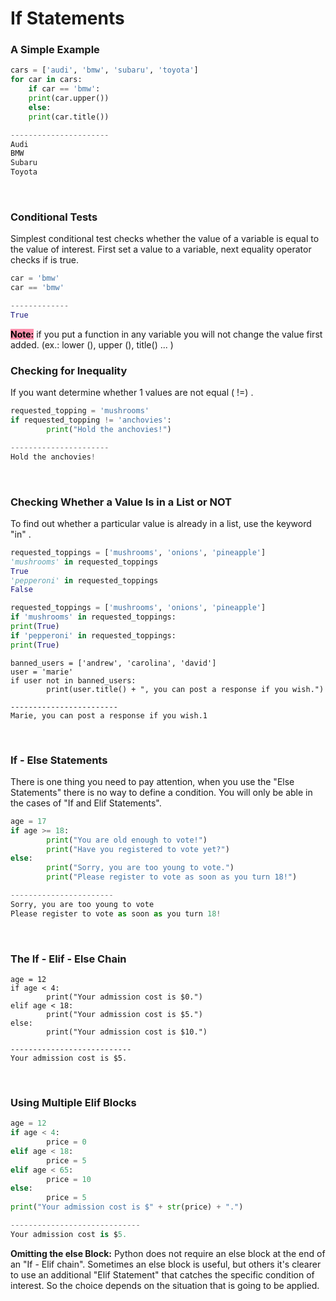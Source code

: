 #  If Statements

### A Simple Example

```py
cars = ['audi', 'bmw', 'subaru', 'toyota']
for car in cars:
	if car == 'bmw':
	print(car.upper())
	else:
	print(car.title())

----------------------
Audi
BMW
Subaru
Toyota
```
<br>

### Conditional Tests

Simplest conditional test checks whether the value of a variable is equal to the value of interest. First set a value to a variable, next equality operator checks if is true.

```py
car = 'bmw'
car == 'bmw'

-------------
True
```

<mark style="background: #FF5582A6;">**Note:**</mark> if you put a function in any variable you will not change the value first added. (ex.: lower (), upper (), title() ... )
<br>

### Checking for Inequality
If you want determine whether 1 values are not equal  ( !=) . 

```py
requested_topping = 'mushrooms'
if requested_topping != 'anchovies':
		print("Hold the anchovies!")

----------------------
Hold the anchovies!
```
<br>

### Checking Whether a Value Is in a List or NOT
To find out whether a particular value is already in a list, use the keyword "in" .

```py
requested_toppings = ['mushrooms', 'onions', 'pineapple']
'mushrooms' in requested_toppings
True
'pepperoni' in requested_toppings
False

requested_toppings = ['mushrooms', 'onions', 'pineapple']
if 'mushrooms' in requested_toppings:
print(True)
if 'pepperoni' in requested_toppings:
print(True)
```

```PY
banned_users = ['andrew', 'carolina', 'david']
user = 'marie'
if user not in banned_users:
		print(user.title() + ", you can post a response if you wish.")

------------------------
Marie, you can post a response if you wish.1
```
<br>

### If - Else Statements
There is one thing you need to pay attention, when you use the "Else Statements" there is no way to define a condition. You will only be able in the cases of "If and Elif Statements".
```py
age = 17
if age >= 18:
		print("You are old enough to vote!")
		print("Have you registered to vote yet?")
else:
		print("Sorry, you are too young to vote.")
		print("Please register to vote as soon as you turn 18!")

-----------------------
Sorry, you are too young to vote
Please register to vote as soon as you turn 18!
```
<br>

### The If - Elif - Else Chain

```PY
age = 12
if age < 4:
		print("Your admission cost is $0.")
elif age < 18:
		print("Your admission cost is $5.")
else:
		print("Your admission cost is $10.")

---------------------------
Your admission cost is $5.
```
<br>


### Using Multiple Elif Blocks

```py
age = 12
if age < 4:
		price = 0
elif age < 18:
		price = 5
elif age < 65:
		price = 10
else:
		price = 5
print("Your admission cost is $" + str(price) + ".")

-----------------------------
Your admission cost is $5.
```
**Omitting the else Block:** Python does not require an else block at the end of an "If -  Elif chain". Sometimes an else block is useful, but others it's clearer to use an additional "Elif Statement" that catches the specific condition of interest. So the choice depends on the situation that is going to be applied.